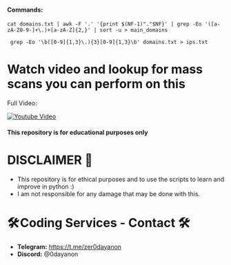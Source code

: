 #### Commands:

```shell
cat domains.txt | awk -F '.' '{print $(NF-1)"."$NF}' | grep -Eo '([a-zA-Z0-9-]+\.)+[a-zA-Z]{2,}' | sort -u > main_domains
```
```shell
 grep -Eo '\b([0-9]{1,3}\.){3}[0-9]{1,3}\b' domains.txt > ips.txt
```

# Watch video and lookup for mass scans you can perform on this
Full Video:

[![Youtube Video](http://img.youtube.com/vi/8kOMwPGWXbU/0.jpg)](https://www.youtube.com/shorts/8kOMwPGWXbU)

#### This repository is for educational purposes only

# DISCLAIMER 📛 
- This repository is for ethical purposes and to use the scripts to learn and improve in python :)
- I am not responsible for any damage that may be done with this.

# 🛠️ Coding Services - Contact 🛠️
- **Telegram:** https://t.me/zer0dayanon
- **Discord:** @0dayanon
